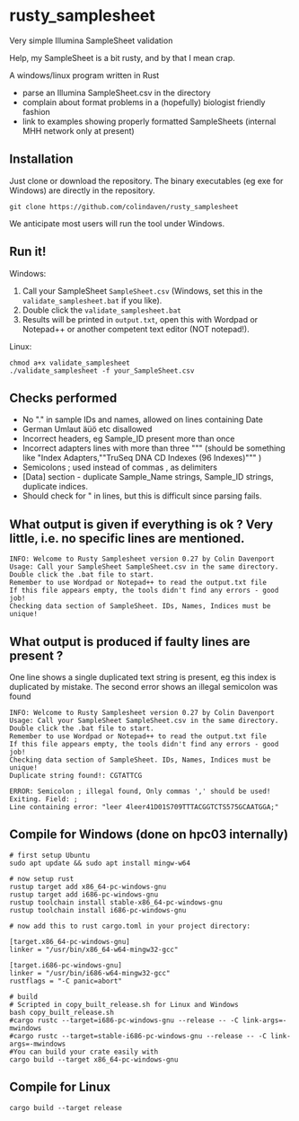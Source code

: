 # rusty_samplesheet
Very simple Illumina SampleSheet validation

Help, my SampleSheet is a bit rusty, and by that I mean crap.

A windows/linux program written in Rust
- parse an Illumina SampleSheet.csv in the directory
- complain about format problems in a (hopefully) biologist friendly fashion
- link to examples showing properly formatted SampleSheets (internal MHH network only at present)


## Installation

Just clone or download the repository. The binary executables (eg exe for Windows) are directly in the repository.
```
git clone https://github.com/colindaven/rusty_samplesheet
```

We anticipate most users will run the tool under Windows.



## Run it!
Windows: 
1. Call your SampleSheet `SampleSheet.csv` (Windows, set this in the `validate_samplesheet.bat` if you like). 
2. Double click the `validate_samplesheet.bat`
3. Results will be printed in `output.txt`, open this with Wordpad or Notepad++ or another competent text editor (NOT notepad!).  

Linux: 
```
chmod a+x validate_samplesheet
./validate_samplesheet -f your_SampleSheet.csv
```

## Checks performed
- No "." in sample IDs and names, allowed on lines containing Date
- German Umlaut äüö etc disallowed
- Incorrect headers, eg Sample_ID present more than once
- Incorrect adapters lines with more than three """ (should be something like "Index Adapters,""TruSeq DNA CD Indexes (96 Indexes)""" )
- Semicolons ; used instead of commas , as delimiters
- [Data] section - duplicate Sample_Name strings, Sample_ID strings, duplicate indices.
- Should check for " in lines, but this is difficult since parsing fails. 


## What output is given if everything is ok ? Very little, i.e. no specific lines are mentioned.

```
INFO: Welcome to Rusty Samplesheet version 0.27 by Colin Davenport
Usage: Call your SampleSheet SampleSheet.csv in the same directory. Double click the .bat file to start.
Remember to use Wordpad or Notepad++ to read the output.txt file
If this file appears empty, the tools didn't find any errors - good job!
Checking data section of SampleSheet. IDs, Names, Indices must be unique!
```

## What output is produced if faulty lines are present ?

One line shows a single duplicated text string is present, eg this index is duplicated by mistake.
The second error shows an illegal semicolon was found

```
INFO: Welcome to Rusty Samplesheet version 0.27 by Colin Davenport
Usage: Call your SampleSheet SampleSheet.csv in the same directory. Double click the .bat file to start.
Remember to use Wordpad or Notepad++ to read the output.txt file
If this file appears empty, the tools didn't find any errors - good job!
Checking data section of SampleSheet. IDs, Names, Indices must be unique!
Duplicate string found!: CGTATTCG 

ERROR: Semicolon ; illegal found, Only commas ',' should be used! Exiting. Field: ;
Line containing error: "leer 4leer41D01S709TTTACGGTCTS575GCAATGGA;"
```


## Compile for Windows (done on hpc03 internally)
```
# first setup Ubuntu
sudo apt update && sudo apt install mingw-w64

# now setup rust
rustup target add x86_64-pc-windows-gnu
rustup target add i686-pc-windows-gnu
rustup toolchain install stable-x86_64-pc-windows-gnu
rustup toolchain install i686-pc-windows-gnu

# now add this to rust cargo.toml in your project directory:

[target.x86_64-pc-windows-gnu]
linker = "/usr/bin/x86_64-w64-mingw32-gcc"

[target.i686-pc-windows-gnu]
linker = "/usr/bin/i686-w64-mingw32-gcc"
rustflags = "-C panic=abort"

# build 
# Scripted in copy_built_release.sh for Linux and Windows
bash copy_built_release.sh
#cargo rustc --target=i686-pc-windows-gnu --release -- -C link-args=-mwindows
#cargo rustc --target=stable-i686-pc-windows-gnu --release -- -C link-args=-mwindows
#You can build your crate easily with
cargo build --target x86_64-pc-windows-gnu

```


## Compile for Linux
```
cargo build --target release
```
